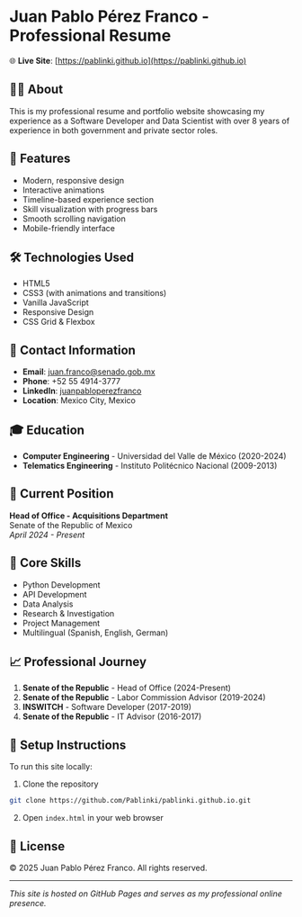# Juan Pablo Pérez Franco - Professional Resume

🌐 **Live Site**: [https://pablinki.github.io](https://pablinki.github.io)

## 👨‍💻 About

This is my professional resume and portfolio website showcasing my experience as a Software Developer and Data Scientist with over 8 years of experience in both government and private sector roles.

## 🚀 Features

- Modern, responsive design
- Interactive animations
- Timeline-based experience section
- Skill visualization with progress bars
- Smooth scrolling navigation
- Mobile-friendly interface

## 🛠️ Technologies Used

- HTML5
- CSS3 (with animations and transitions)
- Vanilla JavaScript
- Responsive Design
- CSS Grid & Flexbox

## 📱 Contact Information

- **Email**: juan.franco@senado.gob.mx
- **Phone**: +52 55 4914-3777
- **LinkedIn**: [juanpabloperezfranco](https://www.linkedin.com/in/juanpabloperezfranco)
- **Location**: Mexico City, Mexico

## 🎓 Education

- **Computer Engineering** - Universidad del Valle de México (2020-2024)
- **Telematics Engineering** - Instituto Politécnico Nacional (2009-2013)

## 💼 Current Position

**Head of Office - Acquisitions Department**  
Senate of the Republic of Mexico  
*April 2024 - Present*

## 🌟 Core Skills

- Python Development
- API Development
- Data Analysis
- Research & Investigation
- Project Management
- Multilingual (Spanish, English, German)

## 📈 Professional Journey

1. **Senate of the Republic** - Head of Office (2024-Present)
2. **Senate of the Republic** - Labor Commission Advisor (2019-2024)
3. **INSWITCH** - Software Developer (2017-2019)
4. **Senate of the Republic** - IT Advisor (2016-2017)

## 🔧 Setup Instructions

To run this site locally:

1. Clone the repository
```bash
git clone https://github.com/Pablinki/pablinki.github.io.git
```

2. Open `index.html` in your web browser

## 📝 License

© 2025 Juan Pablo Pérez Franco. All rights reserved.

---

*This site is hosted on GitHub Pages and serves as my professional online presence.*

